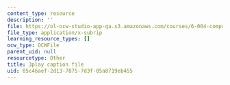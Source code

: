 ```yaml
---
content_type: resource
description: ''
file: https://ol-ocw-studio-app-qa.s3.amazonaws.com/courses/6-004-computation-structures-spring-2017/05c46aef2d1378757d3f05a8719eb455_7XEUB_dTaK0.srt
file_type: application/x-subrip
learning_resource_types: []
ocw_type: OCWFile
parent_uid: null
resourcetype: Other
title: 3play caption file
uid: 05c46aef-2d13-7875-7d3f-05a8719eb455
---
```

